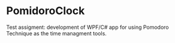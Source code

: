 # PomidoroClock
Test assigment: development of WPF/C# app for using Pomodoro Technique as the time managment tools.
